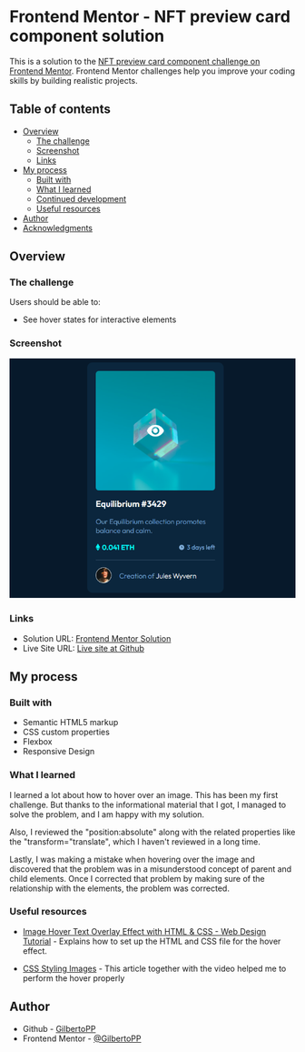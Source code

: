 # Frontend Mentor - NFT preview card component solution

This is a solution to the [NFT preview card component challenge on Frontend Mentor](https://www.frontendmentor.io/challenges/nft-preview-card-component-SbdUL_w0U). Frontend Mentor challenges help you improve your coding skills by building realistic projects.

## Table of contents

- [Overview](#overview)
  - [The challenge](#the-challenge)
  - [Screenshot](#screenshot)
  - [Links](#links)
- [My process](#my-process)
  - [Built with](#built-with)
  - [What I learned](#what-i-learned)
  - [Continued development](#continued-development)
  - [Useful resources](#useful-resources)
- [Author](#author)
- [Acknowledgments](#acknowledgments)

## Overview

### The challenge

Users should be able to:

- See hover states for interactive elements

### Screenshot

![](images/screenshot.png)

### Links

- Solution URL: [Frontend Mentor Solution](https://www.frontendmentor.io/solutions/nft-preview-card-component-Zt0J_Iuhnj)
- Live Site URL: [Live site at Github](https://gilbertopp.github.io/nft-preview-card-component-main/)

## My process

### Built with

- Semantic HTML5 markup
- CSS custom properties
- Flexbox
- Responsive Design

### What I learned

I learned a lot about how to hover over an image. This has been my first challenge. But thanks to the informational material that I got, I managed to solve the problem, and I am happy with my solution.

Also, I reviewed the "position:absolute" along with the related properties like the "transform="translate", which I haven't reviewed in a long time.

Lastly, I was making a mistake when hovering over the image and discovered that the problem was in a misunderstood concept of parent and child elements. Once I corrected that problem by making sure of the relationship with the elements, the problem was corrected.

### Useful resources

- [Image Hover Text Overlay Effect with HTML & CSS - Web Design Tutorial](https://www.youtube.com/watch?v=exb2ab72Xhs&t=591s) - Explains how to set up the HTML and CSS file for the hover effect.

- [CSS Styling Images](https://www.w3schools.com/css/css3_images.asp) - This article together with the video helped me to perform the hover properly

## Author

- Github - [GilbertoPP](https://github.com/GilbertoPP)
- Frontend Mentor - [@GilbertoPP](https://www.frontendmentor.io/profile/GilbertoPP)
